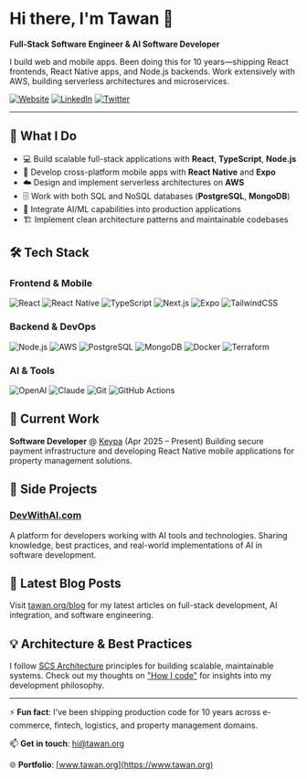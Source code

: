 # Hi there, I'm Tawan 👋

**Full-Stack Software Engineer & AI Software Developer**

I build web and mobile apps. Been doing this for 10 years—shipping React frontends, React Native apps, and Node.js backends. Work extensively with AWS, building serverless architectures and microservices.

[![Website](https://img.shields.io/badge/Website-tawan.org-blue?style=flat-square&logo=google-chrome)](https://www.tawan.org)
[![LinkedIn](https://img.shields.io/badge/LinkedIn-Connect-0077B5?style=flat-square&logo=linkedin)](https://www.linkedin.com/in/tawan-sierek-6b3b1b1a0/)
[![Twitter](https://img.shields.io/badge/Twitter-Follow-1DA1F2?style=flat-square&logo=x)](https://x.com/tawanorg)

---

## 🚀 What I Do

- 💻 Build scalable full-stack applications with **React**, **TypeScript**, **Node.js**
- 📱 Develop cross-platform mobile apps with **React Native** and **Expo**
- ☁️ Design and implement serverless architectures on **AWS**
- 🗄️ Work with both SQL and NoSQL databases (**PostgreSQL**, **MongoDB**)
- 🤖 Integrate AI/ML capabilities into production applications
- 🏗️ Implement clean architecture patterns and maintainable codebases

## 🛠️ Tech Stack

### Frontend & Mobile
![React](https://img.shields.io/badge/-React-61DAFB?style=flat-square&logo=react&logoColor=black)
![React Native](https://img.shields.io/badge/-React_Native-61DAFB?style=flat-square&logo=react&logoColor=black)
![TypeScript](https://img.shields.io/badge/-TypeScript-3178C6?style=flat-square&logo=typescript&logoColor=white)
![Next.js](https://img.shields.io/badge/-Next.js-000000?style=flat-square&logo=next.js&logoColor=white)
![Expo](https://img.shields.io/badge/-Expo-000020?style=flat-square&logo=expo&logoColor=white)
![TailwindCSS](https://img.shields.io/badge/-Tailwind_CSS-06B6D4?style=flat-square&logo=tailwind-css&logoColor=white)

### Backend & DevOps
![Node.js](https://img.shields.io/badge/-Node.js-339933?style=flat-square&logo=node.js&logoColor=white)
![AWS](https://img.shields.io/badge/-AWS-232F3E?style=flat-square&logo=amazon-aws&logoColor=white)
![PostgreSQL](https://img.shields.io/badge/-PostgreSQL-4169E1?style=flat-square&logo=postgresql&logoColor=white)
![MongoDB](https://img.shields.io/badge/-MongoDB-47A248?style=flat-square&logo=mongodb&logoColor=white)
![Docker](https://img.shields.io/badge/-Docker-2496ED?style=flat-square&logo=docker&logoColor=white)
![Terraform](https://img.shields.io/badge/-Terraform-7B42BC?style=flat-square&logo=terraform&logoColor=white)

### AI & Tools
![OpenAI](https://img.shields.io/badge/-OpenAI-412991?style=flat-square&logo=openai&logoColor=white)
![Claude](https://img.shields.io/badge/-Claude_AI-CC9B7A?style=flat-square&logo=anthropic&logoColor=white)
![Git](https://img.shields.io/badge/-Git-F05032?style=flat-square&logo=git&logoColor=white)
![GitHub Actions](https://img.shields.io/badge/-GitHub_Actions-2088FF?style=flat-square&logo=github-actions&logoColor=white)

## 💼 Current Work

**Software Developer** @ [Keypa](https://keypa.io) (Apr 2025 – Present)
Building secure payment infrastructure and developing React Native mobile applications for property management solutions.

## 🌟 Side Projects

### [DevWithAI.com](https://devwithai.com)
A platform for developers working with AI tools and technologies. Sharing knowledge, best practices, and real-world implementations of AI in software development.
 
## 📝 Latest Blog Posts

<!-- BLOG-POST-LIST:START -->
Visit [tawan.org/blog](https://www.tawan.org/blog) for my latest articles on full-stack development, AI integration, and software engineering.
<!-- BLOG-POST-LIST:END -->

## 💡 Architecture & Best Practices

I follow [SCS Architecture](https://scs-architecture.org/) principles for building scalable, maintainable systems. Check out my thoughts on ["How I code"](https://www.tawan.org/#how-i-code) for insights into my development philosophy.

---

⚡ **Fun fact**: I've been shipping production code for 10 years across e-commerce, fintech, logistics, and property management domains.

📫 **Get in touch**: [hi@tawan.org](mailto:hi@tawan.org)

🌐 **Portfolio**: [www.tawan.org](https://www.tawan.org)
